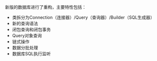 新版的数据库进行了重构，主要特性包括：

- 类拆分为Connection（连接器）/Query（查询器）/Builder（SQL生成器）
- 新的查询语法
- 闭包查询和闭包事务
- Query对象查询
- 链式操作
- 数据分批处理
- 数据库SQL执行监听